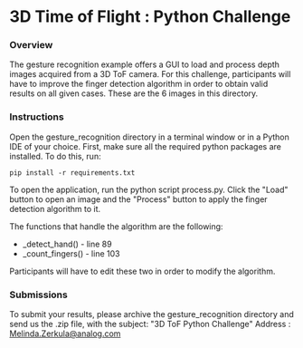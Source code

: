 # 3D Time of Flight : Python Challenge

### Overview

The gesture recognition example offers a GUI to load and process depth images
acquired from a 3D ToF camera. 
For this challenge, participants will have to improve the finger detection algorithm in 
order to obtain valid results on all given cases. These are the 6 images in this
directory. 

### Instructions 
Open the gesture_recognition directory in a terminal window or in a Python IDE of your choice.
First, make sure all the required python packages are installed. To do this, run:
```
pip install -r requirements.txt
```
To open the application, run the python script process.py.
Click the "Load" button to open an image and the "Process" button to apply the
finger detection algorithm to it. 

The functions that handle the algorithm are the following: 
 * _detect_hand() - line 89
 * _count_fingers() - line 103

Participants will have to edit these two in order to modify the algorithm.

### Submissions

To submit your results, please archive the gesture_recognition directory and send 
us the .zip file, with the subject: "3D ToF Python Challenge"
Address : Melinda.Zerkula@analog.com


